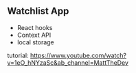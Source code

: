 ## Watchlist App

- React hooks
- Context API
- local storage

tutorial: https://www.youtube.com/watch?v=1eO_hNYzaSc&ab_channel=MattTheDev
